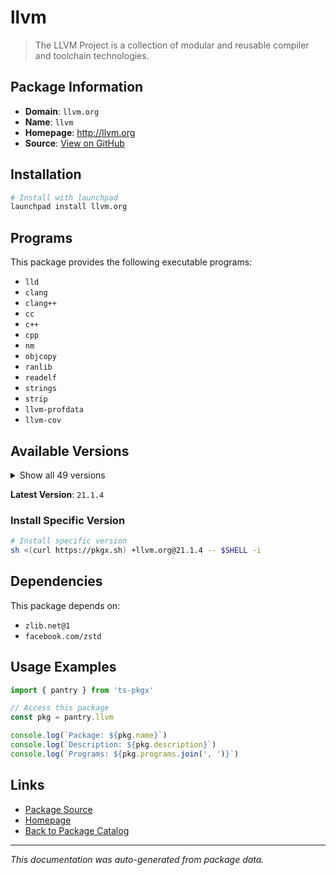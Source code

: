# llvm

> The LLVM Project is a collection of modular and reusable compiler and toolchain technologies.

## Package Information

- **Domain**: `llvm.org`
- **Name**: `llvm`
- **Homepage**: http://llvm.org
- **Source**: [View on GitHub](https://github.com/pkgxdev/pantry/tree/main/projects/llvm.org/package.yml)

## Installation

```bash
# Install with launchpad
launchpad install llvm.org
```

## Programs

This package provides the following executable programs:

- `lld`
- `clang`
- `clang++`
- `cc`
- `c++`
- `cpp`
- `nm`
- `objcopy`
- `ranlib`
- `readelf`
- `strings`
- `strip`
- `llvm-profdata`
- `llvm-cov`

## Available Versions

<details>
<summary>Show all 49 versions</summary>

- `21.1.4`, `21.1.3`, `21.1.2`, `21.1.1`, `21.1.0`
- `20.1.8`, `20.1.7`, `20.1.6`, `20.1.5`, `20.1.4`
- `20.1.3`, `20.1.2`, `20.1.1`, `20.1.0`, `19.1.7`
- `19.1.6`, `19.1.4`, `19.1.3`, `19.1.2`, `19.1.1`
- `19.1.0`, `18.1.8`, `18.1.7`, `18.1.6`, `18.1.5`
- `18.1.4`, `18.1.3`, `18.1.2`, `18.1.1`, `18.1.0`
- `17.0.6`, `17.0.5`, `17.0.4`, `17.0.3`, `17.0.2`
- `17.0.1`, `17.0.0`, `16.0.6`, `16.0.5`, `16.0.4`
- `16.0.3`, `16.0.2`, `16.0.1`, `15.0.7`, `15.0.6`
- `14.0.6`, `14.0.3`, `13.0.1`, `12.0.1`

</details>

**Latest Version**: `21.1.4`

### Install Specific Version

```bash
# Install specific version
sh <(curl https://pkgx.sh) +llvm.org@21.1.4 -- $SHELL -i
```

## Dependencies

This package depends on:

- `zlib.net@1`
- `facebook.com/zstd`

## Usage Examples

```typescript
import { pantry } from 'ts-pkgx'

// Access this package
const pkg = pantry.llvm

console.log(`Package: ${pkg.name}`)
console.log(`Description: ${pkg.description}`)
console.log(`Programs: ${pkg.programs.join(', ')}`)
```

## Links

- [Package Source](https://github.com/pkgxdev/pantry/tree/main/projects/llvm.org/package.yml)
- [Homepage](http://llvm.org)
- [Back to Package Catalog](../../package-catalog.md)

---

*This documentation was auto-generated from package data.*

